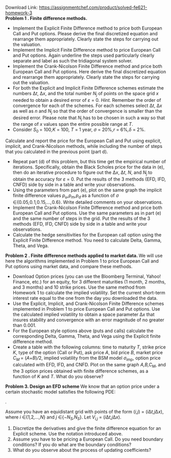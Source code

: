 Download Link: https://assignmentchef.com/product/solved-fe621-homework-3
<br>
<strong>Problem 1 . Finite difference methods.</strong>

<ul>

 <li>Implement the Explicit Finite Difference method to price both European Call and Put options. Please derive the final discretized equation and rearrange them appropriately. Clearly state the steps for carrying out the valuation.</li>

 <li>Implement the Implicit Finite Difference method to price European Call and Put options. Again underline the steps used particularly clearly separate and label as such the tridiagonal system solver.</li>

 <li>Implement the Crank-Nicolson Finite Difference method and price both European Call and Put options. Here derive the final discretized equation and rearrange them appropriately. Clearly state the steps for carrying out the valuation.</li>

 <li>For both the Explicit and Implicit Finite Difference schemes estimate the numbers ∆<em>t</em>, ∆<em>x</em>, and the total number <em>N<sub>j </sub></em>of points on the space grid <em>x </em>needed to obtain a desired error of <em>ε </em>= 0<em>.</em> <em>Hint. </em>Remember the order of convergence for each of the schemes. For each schemes select ∆<em>t</em>, ∆<em>x </em>as well as <em>n </em>and <em>N<sub>j </sub></em>so that the order of convergence is smaller than the desired error. Please note that <em>N<sub>j </sub></em>has to be chosen in such a way so that the range of <em>x </em>values span the entire possible range at <em>T</em>.</li>

 <li>Consider <em>S</em><sub>0 </sub>= 100<em>,K </em>= 100, <em>T </em>= 1 year, <em>σ </em>= 20%<em>,r </em>= 6%<em>,δ </em>= 2%.</li>

</ul>

Calculate and report the price for the European Call and Put using explicit, implicit, and Crank-Nicolson methods, while including the number of steps that you calculated in the previous point (part d).

<ul>

 <li>Repeat part (d) of this problem, but this time get the empirical number of iterations. Specifically, obtain the Black Scholes price for the data in (e), then do an iterative procedure to figure out the ∆<em>x</em>, ∆<em>t</em>, <em>N</em>, and <em>N<sub>j </sub></em>to obtain the accuracy for <em>ε </em>= 0<em>.</em> Put the results of the 3 methods (EFD, IFD, CNFD) side by side in a table and write your observations.</li>

 <li>Using the parameters from part (e), plot on the same graph the implicit finite difference values <em>p<sub>u</sub>,p<sub>m</sub>,p<sub>d </sub></em>as a function of <em>σ </em>∈{0<em>.</em>05<em>,</em>0<em>.</em>1<em>,</em>0<em>.</em>15<em>,…,</em>0<em>.</em>6}. Write detailed comments on your observations.</li>

 <li>Implement the Crank-Nicolson Finite Difference method and price both European Call and Put options. Use the same parameters as in part (e) and the same number of steps in the grid. Put the results of the 3 methods (EFD, IFD, CNFD) side by side in a table and write your observations.</li>

 <li>Calculate the hedge sensitivities for the European call option using the Explicit Finite Difference method. You need to calculate Delta, Gamma, Theta, and Vega.</li>

</ul>

<strong>Problem 2 . Finite difference methods applied to market data. </strong>We will use here the algorithms implemented in Problem 1 to price European Call and Put options using market data, and compare these methods.

<ul>

 <li>Download Option prices (you can use the Bloomberg Terminal, Yahoo! Finance, etc.) for an equity, for 3 different maturities (1 month, 2 months, and 3 months) and 10 strike prices. Use the same method from Homework 1 to calculate the implied volatility. Set the current short-term interest rate equal to the one from the day you downloaded the data.</li>

 <li>Use the Explicit, Implicit, and Crank-Nicolson Finite Difference schemes implemented in Problem 1 to price European Call and Put options. Use the calculated implied volatility to obtain a space parameter ∆<em>x </em>that insures stability and convergence with an error magnitude of no greater than 0<em>.</em>001<em>.</em></li>

 <li>For the European style options above (puts and calls) calculate the corresponding Delta, Gamma, Theta, and Vega using the Explicit finite difference method.</li>

 <li>Create a table with the following columns: time to maturity <em>T</em>, strike price <em>K</em>, type of the option (Call or Put), ask price <em>A</em>, bid price <em>B</em>, market price <em>C<sub>M </sub></em>= (<em>A</em>+<em>B</em>)<em>/</em>2, implied volatility from the BSM model <em>σ</em><sub>imp</sub>, option price calculated with EFD, IFD, and CNFD. Plot on the same graph <em>A,B,C<sub>M</sub></em>, and the 3 option prices obtained with finite difference schemes, as a function of <em>K </em>and <em>T</em>. What do you observe?</li>

</ul>

<strong>Problem 3. Design an EFD scheme </strong>We know that an option price under a certain stochastic model satisfies the following PDE:

<em>.</em>

Assume you have an equidistant grid with points of the form (<em>i,j</em>) = (<em>i</em>∆<em>t,j</em>∆<em>x</em>), where <em>i </em>∈{1<em>,</em>2<em>,…,N</em>} and <em>j </em>∈{−<em>N<sub>S</sub>,N<sub>S</sub></em>}. Let <em>V<sub>i,j </sub></em>= (<em>i</em>∆<em>t,j</em>∆<em>x</em>).

<ol>

 <li>Discretize the derivatives and give the finite difference equation for an Explicit scheme. Use the notation introduced above.</li>

 <li>Assume you have to be pricing a European Call. Do you need boundary conditions? If you do what are the boundary conditions?</li>

 <li>What do you observe about the process of updating coefficients?</li>

</ol>